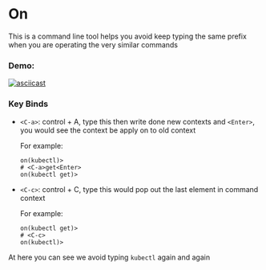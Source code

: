 # On

This is a command line tool helps you avoid keep typing the same prefix when you are operating the very similar commands

### Demo:

[![asciicast](https://asciinema.org/a/5s6FVyl2WsU7UeM3BYrfK3gdu.svg)](https://asciinema.org/a/5s6FVyl2WsU7UeM3BYrfK3gdu)

### Key Binds

- `<C-a>`: control + A, type this then write done new contexts and `<Enter>`, you would see the context be apply on to old context

    For example:
    ```
    on(kubectl)>
    # <C-a>get<Enter>
    on(kubectl get)>
    ```
- `<C-c>`: control + C, type this would pop out the last element in command context

    For example:
    ```
    on(kubectl get)>
    # <C-c>
    on(kubectl)>
    ```

At here you can see we avoid typing `kubectl` again and again
